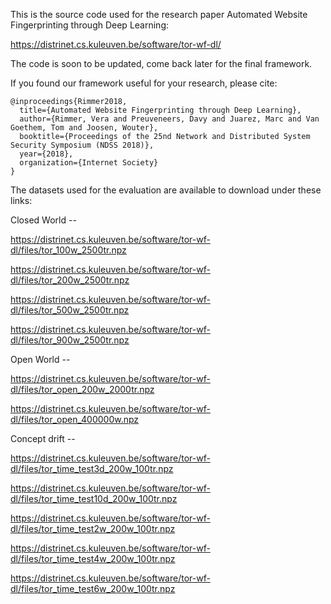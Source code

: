 This is the source code used for the research paper Automated Website Fingerprinting through Deep Learning:

https://distrinet.cs.kuleuven.be/software/tor-wf-dl/

The code is soon to be updated, come back later for the final framework.

If you found our framework useful for your research, please cite:

```
@inproceedings{Rimmer2018,
  title={Automated Website Fingerprinting through Deep Learning},
  author={Rimmer, Vera and Preuveneers, Davy and Juarez, Marc and Van Goethem, Tom and Joosen, Wouter},
  booktitle={Proceedings of the 25nd Network and Distributed System Security Symposium (NDSS 2018)},
  year={2018},
  organization={Internet Society}
}
```

The datasets used for the evaluation are available to download under these links:

Closed World --

https://distrinet.cs.kuleuven.be/software/tor-wf-dl/files/tor_100w_2500tr.npz

https://distrinet.cs.kuleuven.be/software/tor-wf-dl/files/tor_200w_2500tr.npz

https://distrinet.cs.kuleuven.be/software/tor-wf-dl/files/tor_500w_2500tr.npz

https://distrinet.cs.kuleuven.be/software/tor-wf-dl/files/tor_900w_2500tr.npz

Open World --

https://distrinet.cs.kuleuven.be/software/tor-wf-dl/files/tor_open_200w_2000tr.npz

https://distrinet.cs.kuleuven.be/software/tor-wf-dl/files/tor_open_400000w.npz

Concept drift --

https://distrinet.cs.kuleuven.be/software/tor-wf-dl/files/tor_time_test3d_200w_100tr.npz

https://distrinet.cs.kuleuven.be/software/tor-wf-dl/files/tor_time_test10d_200w_100tr.npz

https://distrinet.cs.kuleuven.be/software/tor-wf-dl/files/tor_time_test2w_200w_100tr.npz

https://distrinet.cs.kuleuven.be/software/tor-wf-dl/files/tor_time_test4w_200w_100tr.npz

https://distrinet.cs.kuleuven.be/software/tor-wf-dl/files/tor_time_test6w_200w_100tr.npz
